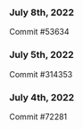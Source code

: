 ### July 8th, 2022

Commit #53634

### July 5th, 2022

Commit #314353


### July 4th, 2022

Commit #72281
